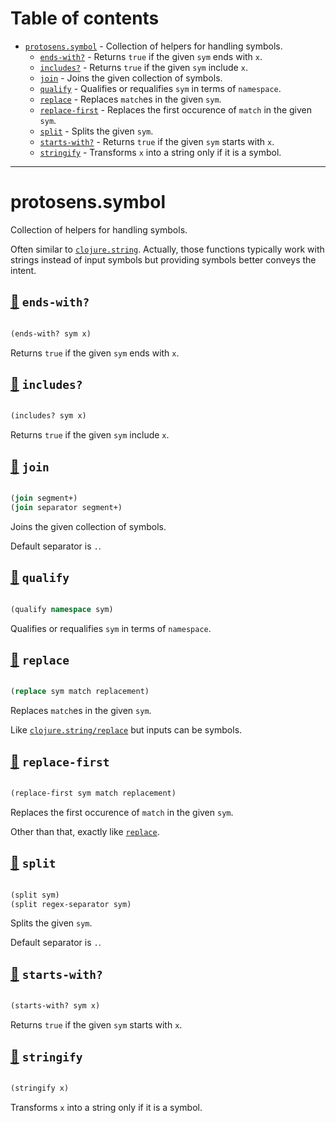 # Table of contents
-  [`protosens.symbol`](#protosens.symbol)  - Collection of helpers for handling symbols.
    -  [`ends-with?`](#protosens.symbol/ends-with?) - Returns <code>true</code> if the given <code>sym</code> ends with <code>x</code>.
    -  [`includes?`](#protosens.symbol/includes?) - Returns <code>true</code> if the given <code>sym</code> include <code>x</code>.
    -  [`join`](#protosens.symbol/join) - Joins the given collection of symbols.
    -  [`qualify`](#protosens.symbol/qualify) - Qualifies or requalifies <code>sym</code> in terms of <code>namespace</code>.
    -  [`replace`](#protosens.symbol/replace) - Replaces <code>match</code>es in the given <code>sym</code>.
    -  [`replace-first`](#protosens.symbol/replace-first) - Replaces the first occurence of <code>match</code> in the given <code>sym</code>.
    -  [`split`](#protosens.symbol/split) - Splits the given <code>sym</code>.
    -  [`starts-with?`](#protosens.symbol/starts-with?) - Returns <code>true</code> if the given <code>sym</code> starts with <code>x</code>.
    -  [`stringify`](#protosens.symbol/stringify) - Transforms <code>x</code> into a string only if it is a symbol.

-----
# <a name="protosens.symbol">protosens.symbol</a>


Collection of helpers for handling symbols.

   Often similar to [`clojure.string`](https://clojuredocs.org/clojure.string).
   Actually, those functions typically work with strings instead of input symbols but
   providing symbols better conveys the intent.




## <a name="protosens.symbol/ends-with?">[:page_facing_up:](https://github.com/protosens/monorepo.cljc/blob/develop/module/symbol/src/main/clj/protosens/symbol.clj#L19-L26) `ends-with?`</a>
``` clojure

(ends-with? sym x)
```


Returns `true` if the given `sym` ends with `x`.

## <a name="protosens.symbol/includes?">[:page_facing_up:](https://github.com/protosens/monorepo.cljc/blob/develop/module/symbol/src/main/clj/protosens/symbol.clj#L30-L37) `includes?`</a>
``` clojure

(includes? sym x)
```


Returns `true` if the given `sym` include `x`.

## <a name="protosens.symbol/join">[:page_facing_up:](https://github.com/protosens/monorepo.cljc/blob/develop/module/symbol/src/main/clj/protosens/symbol.clj#L41-L60) `join`</a>
``` clojure

(join segment+)
(join separator segment+)
```


Joins the given collection of symbols.
  
   Default separator is `.`.

## <a name="protosens.symbol/qualify">[:page_facing_up:](https://github.com/protosens/monorepo.cljc/blob/develop/module/symbol/src/main/clj/protosens/symbol.clj#L64-L71) `qualify`</a>
``` clojure

(qualify namespace sym)
```


Qualifies or requalifies `sym` in terms of `namespace`.

## <a name="protosens.symbol/replace">[:page_facing_up:](https://github.com/protosens/monorepo.cljc/blob/develop/module/symbol/src/main/clj/protosens/symbol.clj#L90-L102) `replace`</a>
``` clojure

(replace sym match replacement)
```


Replaces `match`es in the given `sym`.
  
   Like [`clojure.string/replace`](https://clojuredocs.org/clojure.string/replace)
   but inputs can be symbols.

## <a name="protosens.symbol/replace-first">[:page_facing_up:](https://github.com/protosens/monorepo.cljc/blob/develop/module/symbol/src/main/clj/protosens/symbol.clj#L106-L117) `replace-first`</a>
``` clojure

(replace-first sym match replacement)
```


Replaces the first occurence of `match` in the given `sym`.

   Other than that, exactly like [`replace`](#protosens.symbol/replace).

## <a name="protosens.symbol/split">[:page_facing_up:](https://github.com/protosens/monorepo.cljc/blob/develop/module/symbol/src/main/clj/protosens/symbol.clj#L121-L139) `split`</a>
``` clojure

(split sym)
(split regex-separator sym)
```


Splits the given `sym`.
  
   Default separator is `.`.

## <a name="protosens.symbol/starts-with?">[:page_facing_up:](https://github.com/protosens/monorepo.cljc/blob/develop/module/symbol/src/main/clj/protosens/symbol.clj#L143-L150) `starts-with?`</a>
``` clojure

(starts-with? sym x)
```


Returns `true` if the given `sym` starts with `x`.

## <a name="protosens.symbol/stringify">[:page_facing_up:](https://github.com/protosens/monorepo.cljc/blob/develop/module/symbol/src/main/clj/protosens/symbol.clj#L154-L163) `stringify`</a>
``` clojure

(stringify x)
```


Transforms `x` into a string only if it is a symbol.

